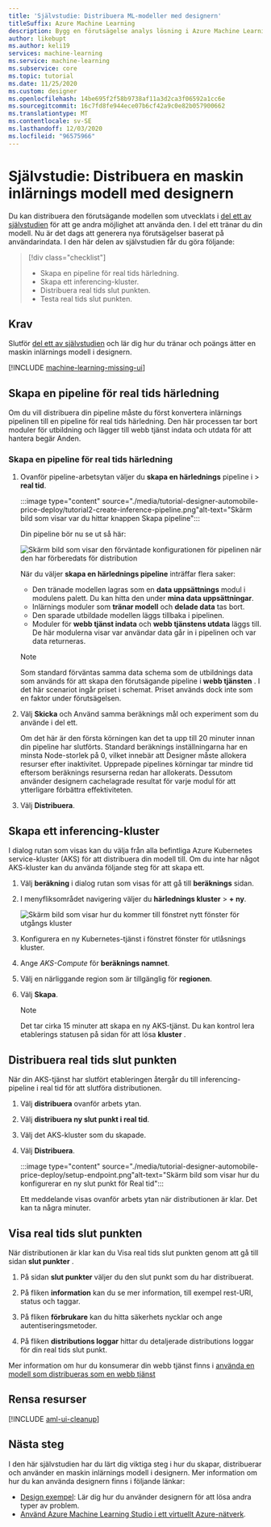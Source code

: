 ```yaml
---
title: 'Självstudie: Distribuera ML-modeller med designern'
titleSuffix: Azure Machine Learning
description: Bygg en förutsägelse analys lösning i Azure Machine Learning designer. Träna, score och distribuera en maskin inlärnings modell med hjälp av dra-och-släpp-moduler.
author: likebupt
ms.author: keli19
services: machine-learning
ms.service: machine-learning
ms.subservice: core
ms.topic: tutorial
ms.date: 11/25/2020
ms.custom: designer
ms.openlocfilehash: 14be695f2f58b9738af11a3d2ca3f06592a1cc6e
ms.sourcegitcommit: 16c7fd8fe944ece07b6cf42a9c0e82b057900662
ms.translationtype: MT
ms.contentlocale: sv-SE
ms.lasthandoff: 12/03/2020
ms.locfileid: "96575966"
---
```

# <a name="tutorial-deploy-a-machine-learning-model-with-the-designer"></a>Självstudie: Distribuera en maskin inlärnings modell med designern


Du kan distribuera den förutsägande modellen som utvecklats i [del ett av självstudien](tutorial-designer-automobile-price-train-score.md) för att ge andra möjlighet att använda den. I del ett tränar du din modell. Nu är det dags att generera nya förutsägelser baserat på användarindata. I den här delen av självstudien får du göra följande:

> [!div class="checklist"]
> * Skapa en pipeline för real tids härledning.
> * Skapa ett inferencing-kluster.
> * Distribuera real tids slut punkten.
> * Testa real tids slut punkten.

## <a name="prerequisites"></a>Krav

Slutför [del ett av självstudien](tutorial-designer-automobile-price-train-score.md) och lär dig hur du tränar och poängs ätter en maskin inlärnings modell i designern.

[!INCLUDE [machine-learning-missing-ui](../../includes/machine-learning-missing-ui.md)]

## <a name="create-a-real-time-inference-pipeline"></a>Skapa en pipeline för real tids härledning

Om du vill distribuera din pipeline måste du först konvertera inlärnings pipelinen till en pipeline för real tids härledning. Den här processen tar bort moduler för utbildning och lägger till webb tjänst indata och utdata för att hantera begär Anden.

### <a name="create-a-real-time-inference-pipeline"></a>Skapa en pipeline för real tids härledning

1. Ovanför pipeline-arbetsytan väljer du **skapa en härlednings** pipeline i  >  **real tid**.

    :::image type="content" source="./media/tutorial-designer-automobile-price-deploy/tutorial2-create-inference-pipeline.png"alt-text="Skärm bild som visar var du hittar knappen Skapa pipeline":::

    Din pipeline bör nu se ut så här: 

   ![Skärm bild som visar den förväntade konfigurationen för pipelinen när den har förberedats för distribution](./media/tutorial-designer-automobile-price-deploy/real-time-inference-pipeline.png)

    När du väljer **skapa en härlednings pipeline** inträffar flera saker:
    
    * Den tränade modellen lagras som en **data uppsättnings** modul i modulens palett. Du kan hitta den under **mina data uppsättningar**.
    * Inlärnings moduler som **tränar modell** och **delade data** tas bort.
    * Den sparade utbildade modellen läggs tillbaka i pipelinen.
    * Moduler för **webb tjänst indata** och **webb tjänstens utdata** läggs till. De här modulerna visar var användar data går in i pipelinen och var data returneras.

    > [!NOTE]
    > Som standard förväntas samma data schema som de utbildnings data som används för att skapa den förutsägande pipeline i **webb tjänsten** . I det här scenariot ingår priset i schemat. Priset används dock inte som en faktor under förutsägelsen.
    >

1. Välj **Skicka** och Använd samma beräknings mål och experiment som du använde i del ett.

    Om det här är den första körningen kan det ta upp till 20 minuter innan din pipeline har slutförts. Standard beräknings inställningarna har en minsta Node-storlek på 0, vilket innebär att Designer måste allokera resurser efter inaktivitet. Upprepade pipelines körningar tar mindre tid eftersom beräknings resurserna redan har allokerats. Dessutom använder designern cachelagrade resultat för varje modul för att ytterligare förbättra effektiviteten.

1. Välj **Distribuera**.

## <a name="create-an-inferencing-cluster"></a>Skapa ett inferencing-kluster

I dialog rutan som visas kan du välja från alla befintliga Azure Kubernetes service-kluster (AKS) för att distribuera din modell till. Om du inte har något AKS-kluster kan du använda följande steg för att skapa ett.

1. Välj **beräkning** i dialog rutan som visas för att gå till **beräknings** sidan.

1. I menyfliksområdet navigering väljer du **härlednings kluster**  >  **+ ny**.

    ![Skärm bild som visar hur du kommer till fönstret nytt fönster för utgångs kluster](./media/tutorial-designer-automobile-price-deploy/new-inference-cluster.png)
   
1. Konfigurera en ny Kubernetes-tjänst i fönstret fönster för utlåsnings kluster.

1. Ange *AKS-Compute* för **beräknings namnet**.
    
1. Välj en närliggande region som är tillgänglig för **regionen**.

1. Välj **Skapa**.

    > [!NOTE]
    > Det tar cirka 15 minuter att skapa en ny AKS-tjänst. Du kan kontrol lera etablerings statusen på sidan för att lösa **kluster** .
    >

## <a name="deploy-the-real-time-endpoint"></a>Distribuera real tids slut punkten

När din AKS-tjänst har slutfört etableringen återgår du till inferencing-pipeline i real tid för att slutföra distributionen.

1. Välj **distribuera** ovanför arbets ytan.

1. Välj **distribuera ny slut punkt i real tid**. 

1. Välj det AKS-kluster som du skapade.

1. Välj **Distribuera**.
    
    :::image type="content" source="./media/tutorial-designer-automobile-price-deploy/setup-endpoint.png"alt-text="Skärm bild som visar hur du konfigurerar en ny slut punkt för Real tid":::

    Ett meddelande visas ovanför arbets ytan när distributionen är klar. Det kan ta några minuter.

## <a name="view-the-real-time-endpoint"></a>Visa real tids slut punkten

När distributionen är klar kan du Visa real tids slut punkten genom att gå till sidan **slut punkter** .

1. På sidan **slut punkter** väljer du den slut punkt som du har distribuerat.

1. På fliken **information** kan du se mer information, till exempel rest-URI, status och taggar.

1. På fliken **förbrukare** kan du hitta säkerhets nycklar och ange autentiseringsmetoder.

1. På fliken **distributions loggar** hittar du detaljerade distributions loggar för din real tids slut punkt. 

Mer information om hur du konsumerar din webb tjänst finns i [använda en modell som distribueras som en webb tjänst](how-to-consume-web-service.md)

## <a name="clean-up-resources"></a>Rensa resurser

[!INCLUDE [aml-ui-cleanup](../../includes/aml-ui-cleanup.md)]

## <a name="next-steps"></a>Nästa steg

I den här självstudien har du lärt dig viktiga steg i hur du skapar, distribuerar och använder en maskin inlärnings modell i designern. Mer information om hur du kan använda designern finns i följande länkar:

+ [Design exempel](samples-designer.md): Lär dig hur du använder designern för att lösa andra typer av problem.
+ [Använd Azure Machine Learning Studio i ett virtuellt Azure-nätverk](how-to-enable-studio-virtual-network.md).